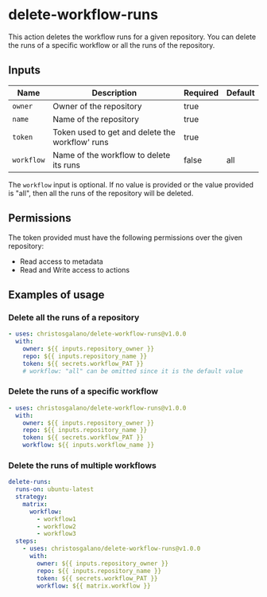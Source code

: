 # delete-workflow-runs

This action deletes the workflow runs for a given repository. You can delete the runs of a specific workflow or all the runs of the repository.

## Inputs

| Name | Description | Required | Default |
| --- | --- | --- | --- |
| `owner` | Owner of the repository | true | |
| `name` | Name of the repository | true | |
| `token` | Token used to get and delete the workflow' runs | true | |
| `workflow` | Name of the workflow to delete its runs | false | all |

The `workflow` input is optional. If no value is provided or the value provided is "all", then all the runs of the repository will be deleted.

## Permissions

The token provided must have the following permissions over the given repository:

- Read access to metadata
- Read and Write access to actions

## Examples of usage

### Delete all the runs of a repository

```yaml
- uses: christosgalano/delete-workflow-runs@v1.0.0
  with:
    owner: ${{ inputs.repository_owner }}
    repo: ${{ inputs.repository_name }}
    token: ${{ secrets.workflow_PAT }}
    # workflow: "all" can be omitted since it is the default value
```

### Delete the runs of a specific workflow

```yaml
- uses: christosgalano/delete-workflow-runs@v1.0.0
  with:
    owner: ${{ inputs.repository_owner }}
    repo: ${{ inputs.repository_name }}
    token: ${{ secrets.workflow_PAT }}
    workflow: ${{ inputs.workflow_name }}
```

### Delete the runs of multiple workflows

```yaml
delete-runs:
  runs-on: ubuntu-latest
  strategy:
    matrix:
      workflow:
        - workflow1
        - workflow2
        - workflow3
  steps:
    - uses: christosgalano/delete-workflow-runs@v1.0.0
      with:
        owner: ${{ inputs.repository_owner }}
        repo: ${{ inputs.repository_name }}
        token: ${{ secrets.workflow_PAT }}
        workflow: ${{ matrix.workflow }}
```

